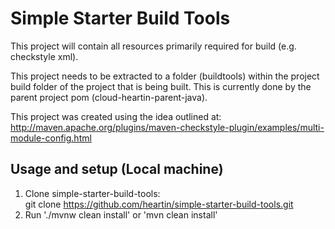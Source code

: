 # Simple Starter Build Tools

This project will contain all resources primarily required for build (e.g. checkstyle xml). 

This project needs to be extracted to a folder (buildtools) within the project build folder of the project that is being built. This is currently done by the parent project pom (cloud-heartin-parent-java). 

This project was created using the idea outlined at: http://maven.apache.org/plugins/maven-checkstyle-plugin/examples/multi-module-config.html

## Usage and setup (Local machine)

1. Clone simple-starter-build-tools: <br>
git clone https://github.com/heartin/simple-starter-build-tools.git
1. Run './mvnw clean install' or 'mvn clean install'